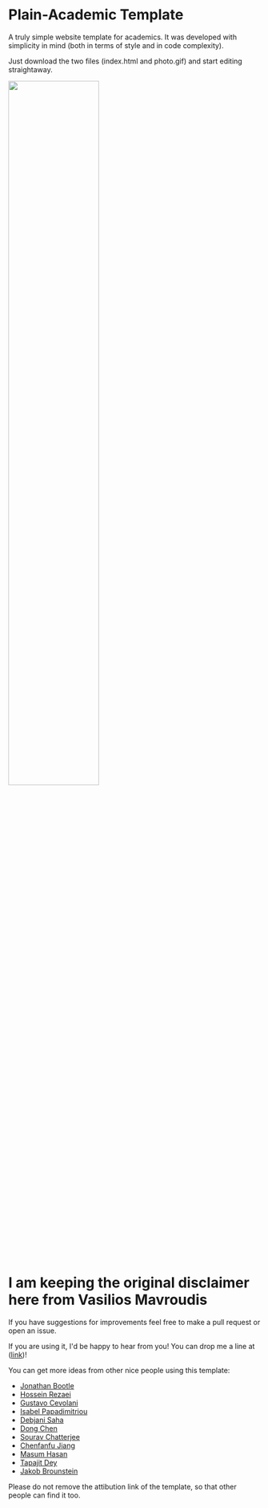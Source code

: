 # Plain-Academic Template

A truly simple website template for academics. It was developed with simplicity in mind (both in terms of style and in code complexity).

Just download the two files (index.html and photo.gif) and start editing straightaway.

<img src="/img/frontpage.png" width="60%" height="60%">

# I am keeping the original disclaimer here from Vasilios Mavroudis

If you have suggestions for improvements feel free to make a pull request or open an issue.

If you are using it, I'd be happy to hear from you! You can drop me a line at ([link](https://mavroud.is))!

You can get more ideas from other nice people using this template:

- [Jonathan Bootle](https://jbootle.github.io/)
- [Hossein Rezaei](https://www.cs.ucf.edu/~rezaei)
- [Gustavo Cevolani](http://www.gustavocevolani.it/)
- [Isabel Papadimitriou](https://nlp.stanford.edu/~isabelvp/)
- [Debjani Saha](https://www.cs.umd.edu/~dsaha/)
- [Dong Chen](https://dongchen-coder.github.io/)
- [Sourav Chatterjee](https://statweb.stanford.edu/~souravc/index.html)
- [Chenfanfu Jiang](https://www.seas.upenn.edu/~cffjiang/)
- [Masum Hasan](http://masumhasan.net/)
- [Tapajit Dey](https://tapjdey.github.io/)
- [Jakob Brounstein](https://jakobbrounstein.github.io/)

Please do not remove the attibution link of the template, so that other people can find it too.
